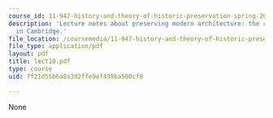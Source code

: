 ```yaml
---
course_id: 11-947-history-and-theory-of-historic-preservation-spring-2007
description: 'Lecture notes about preserving modern architecture: the case of Aalto
  in Cambridge.'
file_location: /coursemedia/11-947-history-and-theory-of-historic-preservation-spring-2007/7f21d55b6a0a3d2ffe9ef439ba500cf8_lect10.pdf
file_type: application/pdf
layout: pdf
title: lect10.pdf
type: course
uid: 7f21d55b6a0a3d2ffe9ef439ba500cf8

---
```

None